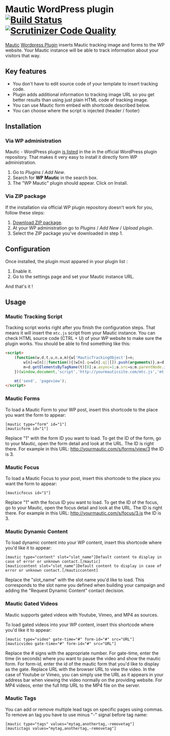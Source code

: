 Mautic WordPress plugin [![Build Status](https://travis-ci.org/mautic/mautic-wordpress.svg?branch=master)](https://travis-ci.org/mautic/mautic-wordpress) [![Scrutinizer Code Quality](https://scrutinizer-ci.com/g/mautic/mautic-wordpress/badges/quality-score.png?b=master)](https://scrutinizer-ci.com/g/mautic/mautic-wordpress/?branch=master)
=======================

[Mautic](http://mautic.org) [Wordpress Plugin](https://wordpress.org/plugins/wp-mautic/) inserts Mautic tracking image and forms to the WP website. Your Mautic instance will be able to track information about your visitors that way.

## Key features
- You don't have to edit source code of your template to insert tracking code.
- Plugin adds additional information to tracking image URL so you get better results than using just plain HTML code of tracking image.
- You can use Mautic form embed with shortcode described below.
- You can choose where the script is injected (header / footer)

## Installation

### Via WP administration

Mautic - WordPress plugin [is listed](https://wordpress.org/plugins/wp-mautic/) in the in the official WordPress plugin repository. That makes it very easy to install it directly form WP administration.

1. Go to *Plugins* / *Add New*.
2. Search for **WP Mautic** in the search box.
3. The "WP Mautic" plugin should appear. Click on Install.

### Via ZIP package

If the installation via official WP plugin repository doesn't work for you, follow these steps:

1. [Download ZIP package](https://github.com/mautic/mautic-wordpress/archive/master.zip).
2. At your WP administration go to *Plugins* / *Add New* / *Upload plugin*.
3. Select the ZIP package you've downloaded in step 1.

## Configuration

Once installed, the plugin must appared in your plugin list :

1. Enable it.
2. Go to the settings page and set your Mautic instance URL.

And that's it !

## Usage

### Mautic Tracking Script

Tracking script works right after you finish the configuration steps. That means it will insert the `mtc.js` script from your Mautic instance. You can check HTML source code (CTRL + U) of your WP website to make sure the plugin works. You should be able to find something like this:

```html
<script>
    (function(w,d,t,u,n,a,m){w['MauticTrackingObject']=n;
        w[n]=w[n]||function(){(w[n].q=w[n].q||[]).push(arguments)},a=d.createElement(t),
        m=d.getElementsByTagName(t)[0];a.async=1;a.src=u;m.parentNode.insertBefore(a,m)
    })(window,document,'script','http://yourmauticsite.com/mtc.js','mt');

    mt('send', 'pageview');
</script>
```

### Mautic Forms

To load a Mautic Form to your WP post, insert this shortcode to the place you want the form to appear:

```
[mautic type="form" id="1"]
[mauticform id="1"]
```

Replace "1" with the form ID you want to load. To get the ID of the form, go to your Mautic, open the form detail and look at the URL. The ID is right there. For example in this URL: http://yourmautic.com/s/forms/view/3 the ID is 3.

### Mautic Focus

To load a Mautic Focus to your post, insert this shortcode to the place you want the form to appear:

```
[mauticfocus id="1"]
```

Replace "1" with the focus ID you want to load. To get the ID of the focus, go to your Mautic, open the focus detail and look at the URL. The ID is right there. For example in this URL: http://yourmautic.com/s/focus/3.js the ID is 3.

### Mautic Dynamic Content

To load dynamic content into your WP content, insert this shortcode where you'd like it to appear:

```
[mautic type="content" slot="slot_name"]Default content to display in case of error or unknown contact.[/mautic]
[mauticcontent slot="slot_name"]Default content to display in case of error or unknown contact.[/mauticcontent]
```

Replace the "slot_name" with the slot name you'd like to load. This corresponds to the slot name you defined when building your campaign and adding the "Request Dynamic Content" contact decision.

### Mautic Gated Videos

Mautic supports gated videos with Youtube, Vimeo, and MP4 as sources.

To load gated videos into your WP content, insert this shortcode where you'd like it to appear:

```
[mautic type="video" gate-time="#" form-id="#" src="URL"]
[mauticvideo gate-time="#" form-id="#" src="URL"]
```

Replace the # signs with the appropriate number. For gate-time, enter the time
(in seconds) where you want to pause the video and show the mautic form. For
form-id, enter the id of the mautic form that you'd like to display as the
gate. Replace URL with the browser URL to view the video. In the case of
Youtube or Vimeo, you can simply use the URL as it appears in your address
bar when viewing the video normally on the providing website. For MP4 videos,
enter the full http URL to the MP4 file on the server.

### Mautic Tags

You can add or remove multiple lead tags on specific pages using commas. To remove an tag you have to use minus "-" signal before tag name:

```
[mautic type="tags" values="mytag,anothertag,-removetag"]
[mautictags values="mytag,anothertag,-removetag"]
```
